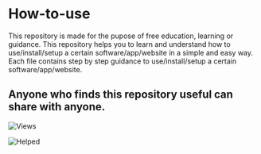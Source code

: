 # How-to-use
This repository is made for the pupose of free education, learning or guidance.
This repository helps you to learn and understand how to use/install/setup a certain software/app/website in a simple and easy way.
Each file contains step by step guidance to use/install/setup a certain software/app/website.

## Anyone who finds this repository useful can share with anyone.

![Views](https://komarev.com/ghpvc/?username=amankumar100&repo=How-to-use&label=👁️%20Views%20%20&style=flat-square&color=red)

![Helped](https://img.shields.io/badge/🙏%20Helped-7-blue?style=flat-square)

